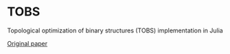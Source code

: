 # TOBS
 Topological optimization of binary structures (TOBS) implementation in Julia

[Original paper](https://www.sciencedirect.com/science/article/abs/pii/S0168874X17305619?via%3Dihub)
